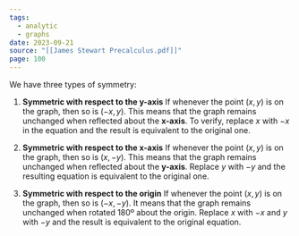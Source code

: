 ```yaml
---
tags:
  - analytic
  - graphs
date: 2023-09-21
source: "[[James Stewart Precalculus.pdf]]"
page: 100
---
```

We have three types of symmetry:

1. **Symmetric with respect to the y-axis**
	If whenever the point $(x,y)$ is on the graph, then so is $(-x, y)$. This means that the graph remains unchanged when reflected about the **x-axis**. To verify, replace $x$ with $-x$ in the equation and the result is equivalent to the original one.

1. **Symmetric with respect to the x-axis**
	If whenever the point $(x,y)$ is on the graph, then so is $(x,-y)$.  This means that the graph remains unchanged when reflected about the **y-axis**. Replace $y$ with $-y$ and the resulting equation is equivalent to the original one.

1. **Symmetric with respect to the origin**
	If whenever the point $(x,y)$ is on the graph, then so is $(-x, -y)$. It means that the graph remains unchanged when rotated 180º about the origin. Replace $x$ with $-x$ and $y$ with $-y$ and the result is equivalent to the original equation.



